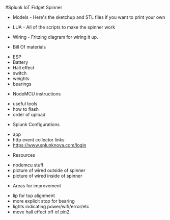 #Splunk IoT Fidget Spinner

- Models - Here's the sketchup and STL files if you want to print your own
- LUA - All of the scripts to make the spinner work
- Wiring - Fritzing diagram for wiring it up.

- Bill Of materials
*	ESP
*	Battery
*	Hall effect
*	switch
*	weights
*	bearings

- NodeMCU instructions
*	useful tools
*	how to flash
*	order of upload

- Splunk Configurations
*	app
*	http event collector links
*	https://www.splunknova.com/login
	

- Resources
*	nodemcu stuff
*	picture of wired outside of spinner
*	picture of wired inside of spinner


- Areas for improvement
*	lip for top alignment
*	more explicit stop for bearing
*	lights indicating power/wifi/error/etc
*	move hall effect off of pin2


